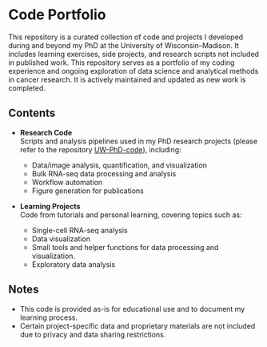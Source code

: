 # Code Portfolio

This repository is a curated collection of code and projects I developed during and beyond my PhD at the University of Wisconsin–Madison. It includes learning exercises, side projects, and research scripts not included in published work. This repository serves as a portfolio of my coding experience and ongoing exploration of data science and analytical methods in cancer research. It is actively maintained and updated as new work is completed.

## Contents

- **Research Code**  
  Scripts and analysis pipelines used in my PhD research projects (please refer to the repository [UW-PhD-code](https://github.com/Albert-R-Wang/UW-PhD-code)), including:
  - Data/image analysis, quantification, and visualization
  - Bulk RNA-seq data processing and analysis
  - Workflow automation
  - Figure generation for publications

- **Learning Projects**  
  Code from tutorials and personal learning, covering topics such as:
  - Single-cell RNA-seq analysis
  - Data visualization
  - Small tools and helper functions for data processing and visualization.
  - Exploratory data analysis

## Notes

- This code is provided as-is for educational use and to document my learning process.
- Certain project-specific data and proprietary materials are not included due to privacy and data sharing restrictions.
